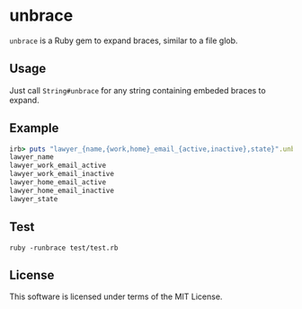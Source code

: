 # unbrace

```unbrace``` is a Ruby gem to expand braces, similar to a file glob.

## Usage

Just call ```String#unbrace``` for any string containing embeded braces to expand.

## Example

```ruby
irb> puts "lawyer_{name,{work,home}_email_{active,inactive},state}".unbrace
lawyer_name
lawyer_work_email_active
lawyer_work_email_inactive
lawyer_home_email_active
lawyer_home_email_inactive
lawyer_state
```

## Test

```
ruby -runbrace test/test.rb
```

## License

This software is licensed under terms of the MIT License.
